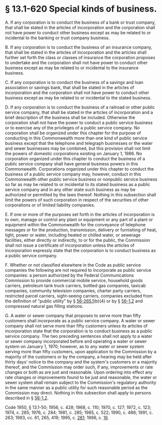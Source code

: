 # § 13.1-620 Special kinds of business.

<p>A. If any corporation is to conduct the business of a bank or trust company, that shall be stated in the articles of incorporation and the corporation shall not have power to conduct other business except as may be related to or incidental to the banking or trust company business.</p><p>B. If any corporation is to conduct the business of an insurance company, that shall be stated in the articles of incorporation and the articles shall further set forth the class or classes of insurance the corporation proposes to undertake and the corporation shall not have power to conduct other business except as may be related to or incidental to the insurance business.</p><p>C. If any corporation is to conduct the business of a savings and loan association or savings bank, that shall be stated in the articles of incorporation and the corporation shall not have power to conduct other business except as may be related to or incidental to the stated business.</p><p>D. If any corporation is to conduct the business of a railroad or other public service company, that shall be stated in the articles of incorporation and a brief description of the business shall be included. Otherwise the corporation shall not have the power to conduct a public service business or to exercise any of the privileges of a public service company. No corporation shall be organized under this chapter for the purpose of conducting in this Commonwealth more than one kind of public service business except that the telephone and telegraph businesses or the water and sewer businesses may be combined, but this provision shall not limit the powers of domestic corporations existing on January 1, 1986. No corporation organized under this chapter to conduct the business of a public service company shall have general business powers in this Commonwealth. Corporations organized under this chapter to conduct the business of a public service company may, however, conduct in this Commonwealth other public service business or nonpublic service business so far as may be related to or incidental to its stated business as a public service company and in any other state such business as may be authorized or permitted by the laws thereof. Nothing in this subsection shall limit the powers of such corporation in respect of the securities of other corporations or of limited liability companies.</p><p>E. If one or more of the purposes set forth in the articles of incorporation is to own, manage or control any plant or equipment or any part of a plant or equipment within the Commonwealth for the conveyance of telephone messages or for the production, transmission, delivery or furnishing of heat, light, power or water, including heated or chilled water, or sewerage facilities, either directly or indirectly, to or for the public, the Commission shall not issue a certificate of incorporation unless the articles of incorporation expressly state that the corporation is to conduct business as a public service company.</p><p>F. Whether or not classified elsewhere in the Code as public service companies the following are not required to incorporate as public service companies: a person authorized by the Federal Communications Commission to provide commercial mobile service, household goods carriers, petroleum tank truck carriers, bottled gas companies, taxicab companies, community television companies, charter party carriers, restricted parcel carriers, sight-seeing carriers, companies excluded from the definition of "public utility" by § <a href='http://law.lis.virginia.gov/vacode/56-265.1/'>56-265.1</a>(b)(4) or by § <a href='http://law.lis.virginia.gov/vacode/56-1.2/'>56-1.2</a> and compressed natural gas filling stations.</p><p>G. A water or sewer company that proposes to serve more than fifty customers shall incorporate as a public service company. A water or sewer company shall not serve more than fifty customers unless its articles of incorporation state that the corporation is to conduct business as a public service company. The two preceding sentences shall not apply to a water or sewer company incorporated before and operating a water or sewer system on January 1, 1970; however, as to any water or sewer system serving more than fifty customers, upon application to the Commission by a majority of the customers or by the company, a hearing may be held after thirty days' notice to the company and the system's customers or a majority thereof, and the Commission may order such, if any, improvements or rate changes or both as are just and reasonable. Upon ordering into effect any rate changes or improvements found to be just and reasonable, the water or sewer system shall remain subject to the Commission's regulatory authority in the same manner as a public utility for such reasonable period as the Commission may direct. Nothing in this subsection shall apply to persons described in § <a href='http://law.lis.virginia.gov/vacode/56-1.2/'>56-1.2</a>.</p><p>Code 1950, § 13.1-50; 1956, c. 428; 1968, c. 110; 1970, c. 127; 1972, c. 123; 1974, c. 285; 1976, c. 284; 1981, c. 285; 1985, c. 522; 1990, c. 488; 1991, c. 263; 1993, cc. 61, 265, 419; 1995, c. <a href='http://lis.virginia.gov/cgi-bin/legp604.exe?951+ful+CHAP0281'>281</a>; 1996, c. <a href='http://lis.virginia.gov/cgi-bin/legp604.exe?961+ful+CHAP0016'>16</a>.</p>